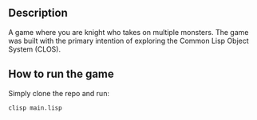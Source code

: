 ## Description
A game where you are knight who takes on multiple monsters. The game was built with the primary intention of exploring the Common Lisp Object System (CLOS).

## How to run the game

Simply clone the repo and run:
```
clisp main.lisp
```
